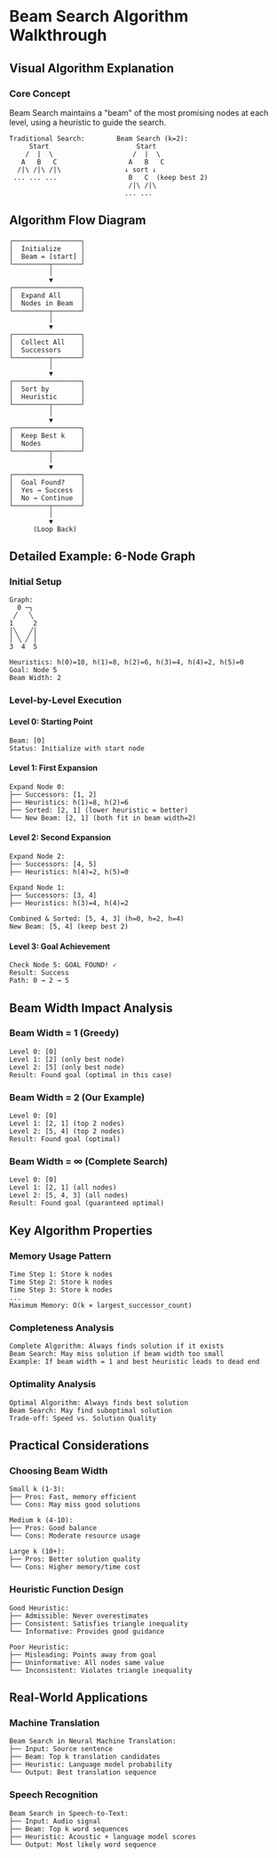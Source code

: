 # Beam Search Algorithm Walkthrough

## Visual Algorithm Explanation

### Core Concept
Beam Search maintains a "beam" of the most promising nodes at each level, using a heuristic to guide the search.

```
Traditional Search:        Beam Search (k=2):
     Start                      Start
    /  |  \                    /  |  \
   A   B   C                  A   B   C
  /|\ /|\ /|\                ↓ sort ↓
 ... ... ...                  B   C  (keep best 2)
                              /|\ /|\
                             ... ...
```

## Algorithm Flow Diagram

```
┌─────────────────┐
│  Initialize     │
│  Beam = [start] │
└─────────┬───────┘
          │
          ▼
┌─────────────────┐
│  Expand All     │
│  Nodes in Beam  │
└─────────┬───────┘
          │
          ▼
┌─────────────────┐
│  Collect All    │
│  Successors     │
└─────────┬───────┘
          │
          ▼
┌─────────────────┐
│  Sort by        │
│  Heuristic      │
└─────────┬───────┘
          │
          ▼
┌─────────────────┐
│  Keep Best k    │
│  Nodes          │
└─────────┬───────┘
          │
          ▼
┌─────────────────┐
│  Goal Found?    │
│  Yes → Success  │
│  No → Continue  │
└─────────┬───────┘
          │
          ▼
      (Loop Back)
```

## Detailed Example: 6-Node Graph

### Initial Setup
```
Graph:
  0 ─┐
 ╱   ╲
1     2
│╲   ╱│
│ ╲ ╱ │
3  4  5

Heuristics: h(0)=10, h(1)=8, h(2)=6, h(3)=4, h(4)=2, h(5)=0
Goal: Node 5
Beam Width: 2
```

### Level-by-Level Execution

#### Level 0: Starting Point
```
Beam: [0]
Status: Initialize with start node
```

#### Level 1: First Expansion
```
Expand Node 0:
├── Successors: [1, 2]
├── Heuristics: h(1)=8, h(2)=6
├── Sorted: [2, 1] (lower heuristic = better)
└── New Beam: [2, 1] (both fit in beam width=2)
```

#### Level 2: Second Expansion
```
Expand Node 2:
├── Successors: [4, 5]
├── Heuristics: h(4)=2, h(5)=0

Expand Node 1:
├── Successors: [3, 4]
├── Heuristics: h(3)=4, h(4)=2

Combined & Sorted: [5, 4, 3] (h=0, h=2, h=4)
New Beam: [5, 4] (keep best 2)
```

#### Level 3: Goal Achievement
```
Check Node 5: GOAL FOUND! ✓
Result: Success
Path: 0 → 2 → 5
```

## Beam Width Impact Analysis

### Beam Width = 1 (Greedy)
```
Level 0: [0]
Level 1: [2] (only best node)
Level 2: [5] (only best node)
Result: Found goal (optimal in this case)
```

### Beam Width = 2 (Our Example)
```
Level 0: [0]
Level 1: [2, 1] (top 2 nodes)
Level 2: [5, 4] (top 2 nodes)
Result: Found goal (optimal)
```

### Beam Width = ∞ (Complete Search)
```
Level 0: [0]
Level 1: [2, 1] (all nodes)
Level 2: [5, 4, 3] (all nodes)
Result: Found goal (guaranteed optimal)
```

## Key Algorithm Properties

### Memory Usage Pattern
```
Time Step 1: Store k nodes
Time Step 2: Store k nodes
Time Step 3: Store k nodes
...
Maximum Memory: O(k × largest_successor_count)
```

### Completeness Analysis
```
Complete Algorithm: Always finds solution if it exists
Beam Search: May miss solution if beam width too small
Example: If beam width = 1 and best heuristic leads to dead end
```

### Optimality Analysis
```
Optimal Algorithm: Always finds best solution
Beam Search: May find suboptimal solution
Trade-off: Speed vs. Solution Quality
```

## Practical Considerations

### Choosing Beam Width
```
Small k (1-3):
├── Pros: Fast, memory efficient
└── Cons: May miss good solutions

Medium k (4-10):
├── Pros: Good balance
└── Cons: Moderate resource usage

Large k (10+):
├── Pros: Better solution quality
└── Cons: Higher memory/time cost
```

### Heuristic Function Design
```
Good Heuristic:
├── Admissible: Never overestimates
├── Consistent: Satisfies triangle inequality
└── Informative: Provides good guidance

Poor Heuristic:
├── Misleading: Points away from goal
├── Uninformative: All nodes same value
└── Inconsistent: Violates triangle inequality
```

## Real-World Applications

### Machine Translation
```
Beam Search in Neural Machine Translation:
├── Input: Source sentence
├── Beam: Top k translation candidates
├── Heuristic: Language model probability
└── Output: Best translation sequence
```

### Speech Recognition
```
Beam Search in Speech-to-Text:
├── Input: Audio signal
├── Beam: Top k word sequences
├── Heuristic: Acoustic + language model scores
└── Output: Most likely word sequence
```
